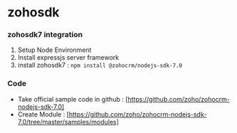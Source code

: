 # zohosdk

### zohosdk7 integration
1. Setup Node Environment
2. Install expressjs server framework
3. install zohosdk7 : `npm install @zohocrm/nodejs-sdk-7.0`

### Code
- Take official sample code in github : [https://github.com/zoho/zohocrm-nodejs-sdk-7.0]
- Create Module : [https://github.com/zoho/zohocrm-nodejs-sdk-7.0/tree/master/samples/modules]